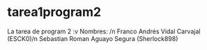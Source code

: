 # tarea1program2
La tarea de program 2 :v
Nombres: /n
Franco Andrés Vidal Carvajal (ESCK0)/n
Sebastian Roman Aguayo Segura (Sherlock898)